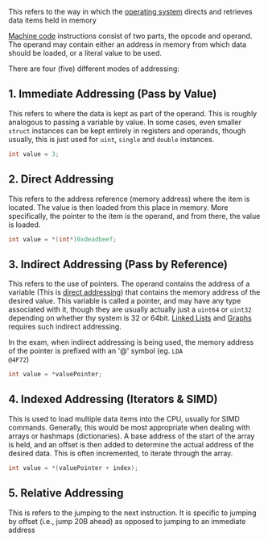 This refers to the way in which the [operating system](The%20Operating%20System.md) directs and retrieves data items held in memory

[Machine code](Fetch,%20Decode,%20Execute,%20Reset%20Cycle.md#Decode) instructions consist of two parts, the opcode and operand. The operand may contain either an address in memory from which data should be loaded, or a literal value to be used.

There are four (five) different modes of addressing:

## 1. Immediate Addressing (Pass by Value)
This refers to where the data is kept as part of the operand. This is roughly analogous to passing a variable by value. In some cases, even smaller `struct` instances can be kept entirely in registers and operands, though usually, this is just used for `uint`, `single` and `double` instances.
```c++
int value = 3;
```
## 2. Direct Addressing
This refers to the address reference (memory address) where the item is located. The value is then loaded from this place in memory. More specifically, the pointer to the item is the operand, and from there, the value is loaded.
```c++
int value = *(int*)0xdeadbeef;
```

## 3. Indirect Addressing (Pass by Reference)
This refers to the use of pointers. The operand contains the address of a variable (This is [direct addressing](#2-direct-addressing)) that contains the memory address of the desired value. This variable is called a pointer, and may have any type associated with it, though they are usually actually just a <code>uint64</code> or <code>uint32</code> depending on whether thy system is 32 or 64bit. [Linked Lists](./Datastructures.md#linked-lists) and [Graphs](./Datastructures.md) requires such indirect addressing. 

In the exam, when indirect addressing is being used, the memory address of the pointer is prefixed with an '@' symbol (eg. <code>LDA @4F72</code>)
```c++
int value = *valuePointer;
```

## 4. Indexed Addressing (Iterators & SIMD)
This is used to load multiple data items into the CPU, usually for SIMD commands. Generally, this would be most appropriate when dealing with arrays or hashmaps (dictionaries). A base address of the start of the array is held, and an offset is then added to determine the actual address of the desired data. This is often incremented, to iterate through the array.
```c++
int value = *(valuePointer + index);
```

## 5. Relative Addressing
This is refers to the jumping to the next instruction. It is specific to jumping by offset (i.e., jump 20B ahead) as opposed to jumping to an immediate address